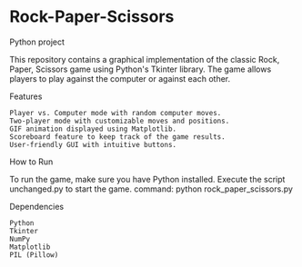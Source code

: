 # Rock-Paper-Scissors
Python project

This repository contains a graphical implementation of the classic Rock, Paper, Scissors game using Python's Tkinter library. The game allows players to play against the computer or against each other.

Features

    Player vs. Computer mode with random computer moves.
    Two-player mode with customizable moves and positions.
    GIF animation displayed using Matplotlib.
    Scoreboard feature to keep track of the game results.
    User-friendly GUI with intuitive buttons.

How to Run

To run the game, make sure you have Python installed. Execute the script unchanged.py to start the game.
command: python rock_paper_scissors.py

Dependencies

    Python
    Tkinter
    NumPy
    Matplotlib
    PIL (Pillow)
